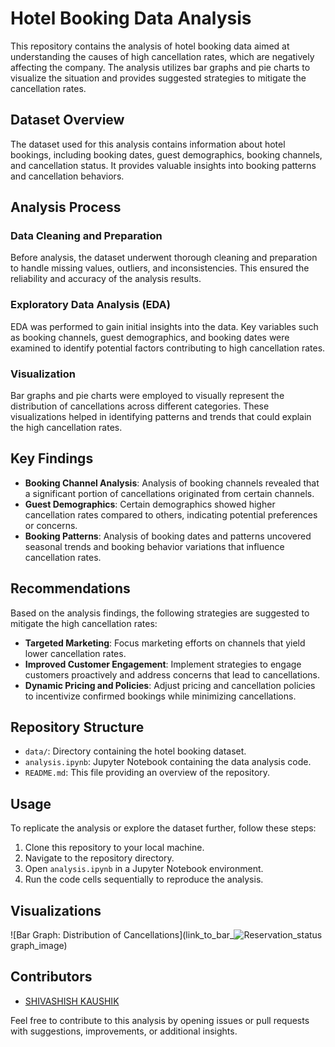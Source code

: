 # Hotel Booking Data Analysis

This repository contains the analysis of hotel booking data aimed at understanding the causes of high cancellation rates, which are negatively affecting the company. The analysis utilizes bar graphs and pie charts to visualize the situation and provides suggested strategies to mitigate the cancellation rates.

## Dataset Overview

The dataset used for this analysis contains information about hotel bookings, including booking dates, guest demographics, booking channels, and cancellation status. It provides valuable insights into booking patterns and cancellation behaviors.

## Analysis Process

### Data Cleaning and Preparation

Before analysis, the dataset underwent thorough cleaning and preparation to handle missing values, outliers, and inconsistencies. This ensured the reliability and accuracy of the analysis results.

### Exploratory Data Analysis (EDA)

EDA was performed to gain initial insights into the data. Key variables such as booking channels, guest demographics, and booking dates were examined to identify potential factors contributing to high cancellation rates.

### Visualization

Bar graphs and pie charts were employed to visually represent the distribution of cancellations across different categories. These visualizations helped in identifying patterns and trends that could explain the high cancellation rates.

## Key Findings

- **Booking Channel Analysis**: Analysis of booking channels revealed that a significant portion of cancellations originated from certain channels.
- **Guest Demographics**: Certain demographics showed higher cancellation rates compared to others, indicating potential preferences or concerns.
- **Booking Patterns**: Analysis of booking dates and patterns uncovered seasonal trends and booking behavior variations that influence cancellation rates.

## Recommendations

Based on the analysis findings, the following strategies are suggested to mitigate the high cancellation rates:

- **Targeted Marketing**: Focus marketing efforts on channels that yield lower cancellation rates.
- **Improved Customer Engagement**: Implement strategies to engage customers proactively and address concerns that lead to cancellations.
- **Dynamic Pricing and Policies**: Adjust pricing and cancellation policies to incentivize confirmed bookings while minimizing cancellations.

## Repository Structure

- `data/`: Directory containing the hotel booking dataset.
- `analysis.ipynb`: Jupyter Notebook containing the data analysis code.
- `README.md`: This file providing an overview of the repository.

## Usage

To replicate the analysis or explore the dataset further, follow these steps:

1. Clone this repository to your local machine.
2. Navigate to the repository directory.
3. Open `analysis.ipynb` in a Jupyter Notebook environment.
4. Run the code cells sequentially to reproduce the analysis.

## Visualizations

![Bar Graph: Distribution of Cancellations](link_to_bar_![Reservation_status](https://github.com/Shivcoder27/Hotel_Analysis/assets/90590788/e0c25acb-8965-404a-80b4-43f05be2f120)
graph_image)

## Contributors

- [SHIVASHISH KAUSHIK](link_to_your_github_profile)

Feel free to contribute to this analysis by opening issues or pull requests with suggestions, improvements, or additional insights.

